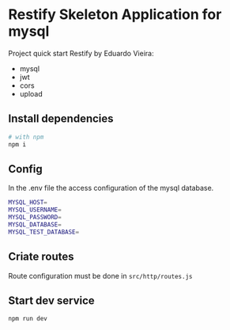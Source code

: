 # Restify Skeleton Application for mysql

Project quick start Restify by Eduardo Vieira:
- mysql
- jwt
- cors
- upload

## Install dependencies

```bash
# with npm
npm i
```
## Config

In the .env file the access configuration of the mysql database.

```bash
MYSQL_HOST=
MYSQL_USERNAME=
MYSQL_PASSWORD=
MYSQL_DATABASE=
MYSQL_TEST_DATABASE=
```

## Criate routes

Route configuration must be done in `src/http/routes.js`

## Start dev service
```bash
npm run dev
```